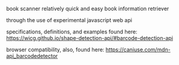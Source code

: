 book scanner
  relatively quick and easy book information retriever

through the use of experimental javascript web api

specifications, definitions, and examples found here:
  https://wicg.github.io/shape-detection-api/#barcode-detection-api

browser compatibility, also, found here:
  https://caniuse.com/mdn-api_barcodedetector

